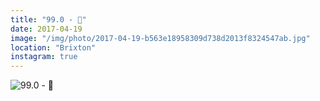 ```yaml
---
title: "99.0 - 🏁"
date: 2017-04-19
image: "/img/photo/2017-04-19-b563e18958309d738d2013f8324547ab.jpg"
location: "Brixton"
instagram: true
---
```


![99.0 - 🏁](/img/photo/2017-04-19-b563e18958309d738d2013f8324547ab.jpg)
